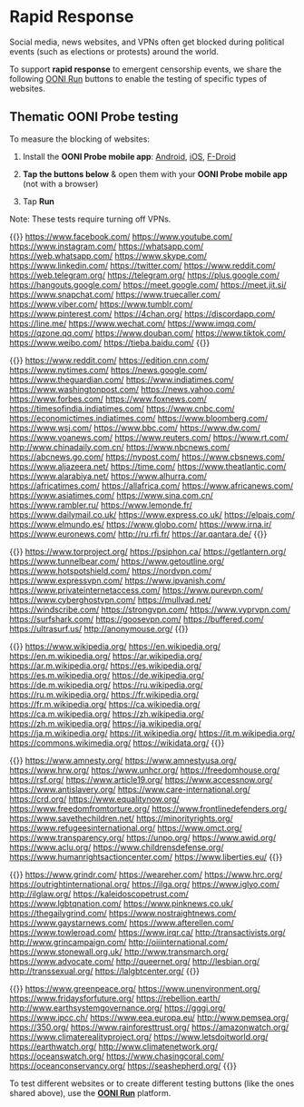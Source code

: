 # Rapid Response

Social media, news websites, and VPNs often get blocked during political events (such as elections or protests) around the world.

To support **rapid response** to emergent censorship events, we share the following [OONI Run](https://run.ooni.io) buttons to enable the testing of specific types of websites.

## Thematic OONI Probe testing

To measure the blocking of websites:

1. Install the **OONI Probe mobile app**: [Android](https://play.google.com/store/apps/details?id=org.openobservatory.ooniprobe), [iOS](https://itunes.apple.com/us/app/id1199566366), [F-Droid](https://f-droid.org/repository/browse/?fdid=org.openobservatory.ooniprobe)

2. **Tap the buttons below** & open them with your **OONI Probe mobile app** (not with a browser)

3. Tap **Run**

Note: These tests require turning off VPNs.

{{<oonirunurls text="Social Media (30 URLs)">}}
https://www.facebook.com/
https://www.youtube.com/
https://www.instagram.com/
https://whatsapp.com/
https://web.whatsapp.com/
https://www.skype.com/
https://www.linkedin.com/
https://twitter.com/
https://www.reddit.com/
https://web.telegram.org/
https://telegram.org/
https://plus.google.com/
https://hangouts.google.com/
https://meet.google.com/
https://meet.jit.si/
https://www.snapchat.com/
https://www.truecaller.com/
https://www.viber.com/
https://www.tumblr.com/
https://www.pinterest.com/
https://4chan.org/
https://discordapp.com/
https://line.me/
https://www.wechat.com/
https://www.imqq.com/
https://qzone.qq.com/
https://www.douban.com/
https://www.tiktok.com/
https://www.weibo.com/
https://tieba.baidu.com/
{{</oonirunurls>}}

{{<oonirunurls text="News Media (45 URLs)">}}
https://www.reddit.com/
https://edition.cnn.com/
https://www.nytimes.com/
https://news.google.com/
https://www.theguardian.com/
https://www.indiatimes.com/
https://www.washingtonpost.com/
https://news.yahoo.com/
https://www.forbes.com/
https://www.foxnews.com/
https://timesofindia.indiatimes.com/
https://www.cnbc.com/
https://economictimes.indiatimes.com/
https://www.bloomberg.com/
https://www.wsj.com/
https://www.bbc.com/
https://www.dw.com/
https://www.voanews.com/
https://www.reuters.com/
https://www.rt.com/
http://www.chinadaily.com.cn/
https://www.nbcnews.com/
https://abcnews.go.com/
https://nypost.com/
https://www.cbsnews.com/
https://www.aljazeera.net/
https://time.com/
https://www.theatlantic.com/
https://www.alarabiya.net/
https://www.alhurra.com/
https://africatimes.com/
https://allafrica.com/
https://www.africanews.com/
https://www.asiatimes.com/
https://www.sina.com.cn/
https://www.rambler.ru/
https://www.lemonde.fr/
https://www.dailymail.co.uk/
https://www.express.co.uk/
https://elpais.com/
https://www.elmundo.es/
https://www.globo.com/
https://www.irna.ir/
https://www.euronews.com/
http://ru.rfi.fr/
https://ar.qantara.de/
{{</oonirunurls>}}

{{<oonirunurls text="VPNs (21 URLs)">}}
https://www.torproject.org/
https://psiphon.ca/
https://getlantern.org/
https://www.tunnelbear.com/
https://www.getoutline.org/
https://www.hotspotshield.com/
https://nordvpn.com/
https://www.expressvpn.com/
https://www.ipvanish.com/
https://www.privateinternetaccess.com/
https://www.purevpn.com/
https://www.cyberghostvpn.com/
https://mullvad.net/
https://windscribe.com/
https://strongvpn.com/
https://www.vyprvpn.com/
https://surfshark.com/
https://goosevpn.com/
https://buffered.com/
https://ultrasurf.us/
http://anonymouse.org/
{{</oonirunurls>}}

{{<oonirunurls text="Wikipedia (23 URLs)">}}
https://www.wikipedia.org/
https://en.wikipedia.org/
https://en.m.wikipedia.org/
https://ar.wikipedia.org/
https://ar.m.wikipedia.org/
https://es.wikipedia.org/
https://es.m.wikipedia.org/
https://de.wikipedia.org/
https://de.m.wikipedia.org/
https://ru.wikipedia.org/
https://ru.m.wikipedia.org/
https://fr.wikipedia.org/
https://fr.m.wikipedia.org/
https://ca.wikipedia.org/
https://ca.m.wikipedia.org/
https://zh.wikipedia.org/
https://zh.m.wikipedia.org/
https://ja.wikipedia.org/
https://ja.m.wikipedia.org/
https://it.wikipedia.org/
https://it.m.wikipedia.org/
https://commons.wikimedia.org/
https://wikidata.org/
{{</oonirunurls>}}

{{<oonirunurls text="Human Rights (25 URLs)">}}
https://www.amnesty.org/
https://www.amnestyusa.org/
https://www.hrw.org/
https://www.unhcr.org/
https://freedomhouse.org/
https://rsf.org/
https://www.article19.org/
https://www.accessnow.org/
https://www.antislavery.org/
https://www.care-international.org/
https://crd.org/
https://www.equalitynow.org/
https://www.freedomfromtorture.org/
https://www.frontlinedefenders.org/
https://www.savethechildren.net/
https://minorityrights.org/
https://www.refugeesinternational.org/
https://www.omct.org/
https://www.transparency.org/
https://unpo.org/
https://www.awid.org/
https://www.aclu.org/
https://www.childrensdefense.org/
https://www.humanrightsactioncenter.com/
https://www.liberties.eu/
{{</oonirunurls>}}

{{<oonirunurls text="LGBTQI (26 URLs)">}}
https://www.grindr.com/
https://weareher.com/
https://www.hrc.org/
https://outrightinternational.org/
https://ilga.org/
https://www.iglyo.com/
http://ilglaw.org/
https://kaleidoscopetrust.com/
https://www.lgbtqnation.com/
https://www.pinknews.co.uk/
https://thegailygrind.com/
https://www.nostraightnews.com/
https://www.gaystarnews.com/
https://www.afterellen.com/
https://www.towleroad.com/
https://www.irqr.ca/
http://transactivists.org/
http://www.grincampaign.com/
http://oiiinternational.com/
https://www.stonewall.org.uk/
http://www.transmarch.org/
https://www.advocate.com/
http://queernet.org/
http://lesbian.org/
http://transsexual.org/
https://lalgbtcenter.org/
{{</oonirunurls>}}

{{<oonirunurls text="Environment (20 URLs)">}}
https://www.greenpeace.org/
https://www.unenvironment.org/
https://www.fridaysforfuture.org/
https://rebellion.earth/
http://www.earthsystemgovernance.org/
https://gggi.org/
https://www.ipcc.ch/
https://www.eea.europa.eu/
http://www.pemsea.org/
https://350.org/
https://www.rainforesttrust.org/
https://amazonwatch.org/
https://www.climaterealityproject.org/
https://www.letsdoitworld.org/
https://earthwatch.org/
http://www.climatenetwork.org/
https://oceanswatch.org/
https://www.chasingcoral.com/
https://oceanconservancy.org/
https://seashepherd.org/
{{</oonirunurls>}}

To test different websites or to create different testing buttons (like the ones shared above), use the **[OONI Run](https://run.ooni.io)** platform.
